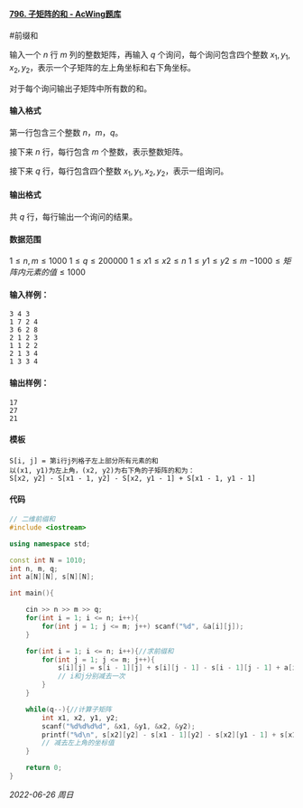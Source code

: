 #### [796. 子矩阵的和 - AcWing题库](https://www.acwing.com/problem/content/798/)

#前缀和

输入一个 $n$ 行 $m$ 列的整数矩阵，再输入 $q$ 个询问，每个询问包含四个整数 $x_1,y_1,x_2,y_2$，表示一个子矩阵的左上角坐标和右下角坐标。

对于每个询问输出子矩阵中所有数的和。

#### 输入格式

第一行包含三个整数 $n，m，q$。

接下来 $n$ 行，每行包含 $m$ 个整数，表示整数矩阵。

接下来 $q$ 行，每行包含四个整数 $x_1,y_1,x_2,y_2$，表示一组询问。

#### 输出格式

共 $q$ 行，每行输出一个询问的结果。

#### 数据范围

$1≤n,m≤1000$
$1≤q≤200000$
$1≤x1≤x2≤n$
$1≤y1≤y2≤m$
$−1000≤矩阵内元素的值≤1000$

#### 输入样例：

```in
3 4 3
1 7 2 4
3 6 2 8
2 1 2 3
1 1 2 2
2 1 3 4
1 3 3 4
```

#### 输出样例：

``` out
17
27
21
```

#### 模板

```
S[i, j] = 第i行j列格子左上部分所有元素的和
以(x1, y1)为左上角，(x2, y2)为右下角的子矩阵的和为：
S[x2, y2] - S[x1 - 1, y2] - S[x2, y1 - 1] + S[x1 - 1, y1 - 1]
```

#### 代码

```cpp
// 二维前缀和
#include <iostream>

using namespace std;

const int N = 1010;
int n, m, q;
int a[N][N], s[N][N];

int main(){

    cin >> n >> m >> q;
    for(int i = 1; i <= n; i++){
        for(int j = 1; j <= m; j++) scanf("%d", &a[i][j]);
    }

    for(int i = 1; i <= n; i++){//求前缀和
        for(int j = 1; j <= m; j++){
            s[i][j] = s[i - 1][j] + s[i][j - 1] - s[i - 1][j - 1] + a[i][j];
            // i和j分别减去一次
        }
    }

    while(q--){//计算子矩阵
        int x1, x2, y1, y2;
        scanf("%d%d%d%d", &x1, &y1, &x2, &y2);
        printf("%d\n", s[x2][y2] - s[x1 - 1][y2] - s[x2][y1 - 1] + s[x1 - 1][y1 - 1]);
        // 减去左上角的坐标值
    }

    return 0;
}
```


*2022-06-26 周日*